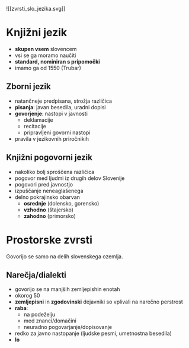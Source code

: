 ![[zvrsti_slo_jezika.svg]]
# Knjižni jezik
- **skupen vsem** slovencem
- vsi se ga moramo naučiti
- **standard, nominiran s pripomočki**
- imamo ga od 1550 (Trubar)
## Zborni jezik
- natančneje predpisana, strožja različica
- **pisanja**: javan besedila, uradni dopisi
- **govorjenje**: nastopi v javnosti
	- deklamacije
	- recitacije
	- pripravljeni govorni nastopi
- pravila v jezikovnih priročnikih
## Knjižni pogovorni jezik
- nakoliko bolj sproščena različica
- pogovor med ljudmi iz drugih delov Slovenije
- pogovori pred javnostjo
- izpuščanje neneaglašenega
-  delno pokrajinsko obarvan
	- **osrednje** (dolensko, gorensko)
	- **vzhodno** (štajersko)
	- **zahodno** (primorsko)
# Prostorske zvrsti
Govorijo se samo na delih slovenskega ozemlja.
## Narečja/dialekti
- govorijo se na manjših zemljepishin enotah
- okorog 50
- **zemljepisni** in **zgodovinski** dejavniki so vplivali na narečno perstrost
- **raba**: 
	- na podeželju
	- med znanci/domačini
	- neuradno pogovarjanje/dopisovanje
- redko za javno nastopanje (ljudske pesmi, umetnostna besedila)
- **lo**